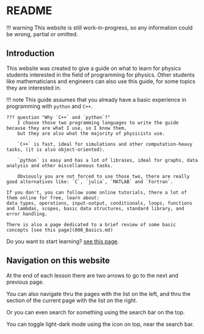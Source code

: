 # README

!!! warning
    This website is still work-in-progress, so any information could be wrong, partial or omitted.

## Introduction

This website was created to give a guide on what to learn for physics 
students interested in the field of programming for physics.
Other students like mathematicians and engineers can also use this guide, 
for some topics they are interested in.

!!! note
    This guide assumes that you already have a basic experience in programming with `python` and `C++`.

    ??? question "Why `C++` and `python`?"
        I choose those two programming languages to write the guide because they are what I use, so I know them, 
        but they are also what the majority of physicists use.  

        `C++` is fast, ideal for simulations and other computation-heavy tasks, (it is also object-oriented).
        
        `python` is easy and has a lot of libraies, ideal for graphs, data analysis and other miscellaneous tasks.

        Obviously you are not forced to use those two, there are really good alternatives like: `C`, `julia`, `MATLAB` and `Fortran`. 

    If you don't, you can follow some online tutorials, there a lot of them online for free, learn about: 
    data types, operations, input-output, conditionals, loops, functions and lambdas, scopes, basic data structures, standard library, and error handling.

    There is also a page dedicated to a brief review of some basic concepts [see this page](000_Basics.md)

Do you want to start learning? [see this page](001_Scientific_Programming.md).

## Navigation on this website

At the end of each lesson there are two arrows to go to the next and previous page.

You can also navigate thru the pages with the list on the left, and thru the section of the current page with the list on the right.

Or you can even search for something using the search bar on the top.

You can toggle light-dark mode using the icon on top, near the search bar.